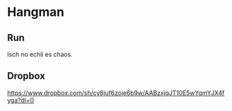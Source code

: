 # Hangman
## Run
Isch no echli es chaos.

## Dropbox
https://www.dropbox.com/sh/cy8juf6zoje6b9w/AABzxjqJT10E5wYqmYJX4fyga?dl=0

